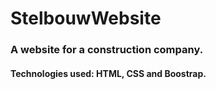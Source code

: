 # StelbouwWebsite
### A website for a construction company. 
#### Technologies used: HTML, CSS and Boostrap.
